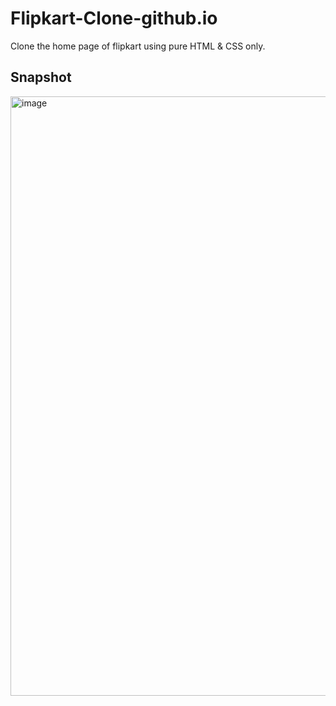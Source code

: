 # Flipkart-Clone-github.io
Clone the home page of flipkart using pure HTML &amp; CSS only.

## Snapshot
<img width="959" alt="image" src="https://user-images.githubusercontent.com/45060274/228612209-9ed4b920-7b78-44b8-8877-b38986a6607e.png">


